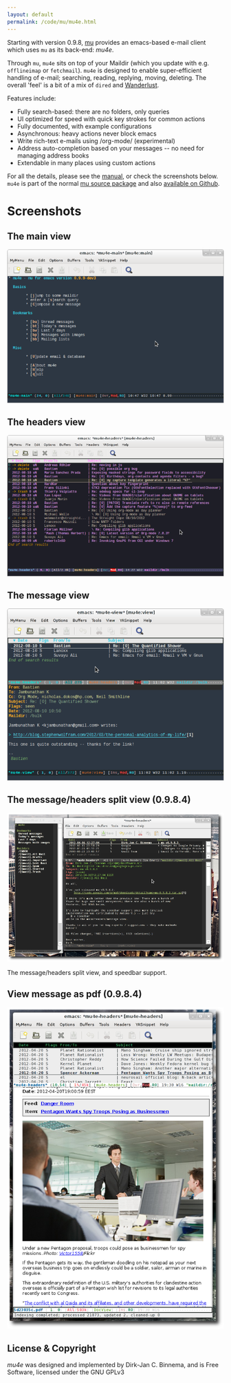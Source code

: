 ```yaml
---
layout: default
permalink: /code/mu/mu4e.html
---
```


Starting with version 0.9.8, [mu](http://www.djcbsoftware.nl/code/mu)
provides an emacs-based e-mail client which uses `mu` as its back-end:
*mu4e*.

Through `mu`, `mu4e` sits on top of your Maildir (which you update
with e.g. `offlineimap` or `fetchmail`). `mu4e` is designed to enable
super-efficient handling of e-mail; searching, reading, replying,
moving, deleting. The overall 'feel' is a bit of a mix of `dired` and
[Wanderlust](http://www.gohome.org/wl/).

Features include:

   - Fully search-based: there are no folders, only queries
   - UI optimized for speed with quick key strokes for common actions
   - Fully documented, with example configurations
   - Asynchronous: heavy actions never block emacs
   - Write rich-text e-mails using /org-mode/ (experimental)
   - Address auto-completion based on your messages -- no need for
     managing address books
   - Extendable in many places using custom actions

For all the details, please see the [manual](mu4e/), or
check the screenshots below. `mu4e` is part of the normal
[mu source package](http://code.google.com/p/mu0/downloads/list) and
also [available on Github](https://github.com/djcb/mu).

# Screenshots

## The main view
<img src="mu4e-1.png">

## The headers view
<img src="mu4e-2.png">

## The message view
<img src="mu4e-3.png">

## The message/headers split view (0.9.8.4)

<img src="mu4e-splitview.png">

The message/headers split view, and speedbar support.

## View message as pdf (0.9.8.4)

<img src="mu4egraph.png">

## License & Copyright

*mu4e* was designed and implemented by Dirk-Jan C. Binnema, and is
Free Software, licensed under the GNU GPLv3
